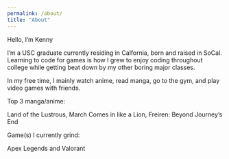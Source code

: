 ```yaml
---
permalink: /about/
title: "About"
---
```


Hello, I’m Kenny

I’m a USC graduate currently residing in Calfornia, born and raised in SoCal. Learning to code for games is how I grew to enjoy coding throughout college while getting beat down by my other boring major classes. 

In my free time, I mainly watch anime, read manga, go to the gym, and play video games with friends. 

Top 3 manga/anime:

Land of the Lustrous, March Comes in like a Lion, Freiren: Beyond Journey’s End

Game(s) I currently grind:

Apex Legends and Valorant